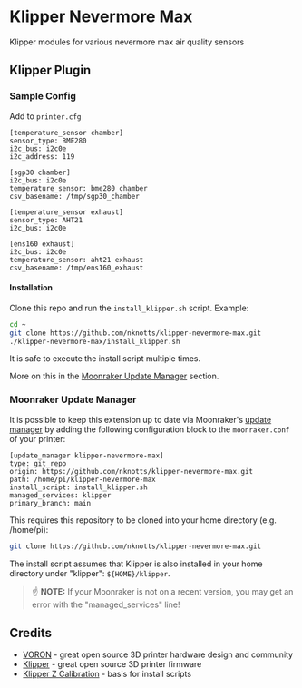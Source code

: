 # Klipper Nevermore Max

Klipper modules for various nevermore max air quality sensors

## Klipper Plugin

### Sample Config

Add to `printer.cfg`

```
[temperature_sensor chamber]
sensor_type: BME280
i2c_bus: i2c0e
i2c_address: 119

[sgp30 chamber]
i2c_bus: i2c0e
temperature_sensor: bme280 chamber
csv_basename: /tmp/sgp30_chamber

[temperature_sensor exhaust]
sensor_type: AHT21
i2c_bus: i2c0e

[ens160 exhaust]
i2c_bus: i2c0e
temperature_sensor: aht21 exhaust
csv_basename: /tmp/ens160_exhaust
```

#### Installation

Clone this repo and run the `install_klipper.sh` script. Example:

```bash
cd ~
git clone https://github.com/nknotts/klipper-nevermore-max.git
./klipper-nevermore-max/install_klipper.sh
```

It is safe to execute the install script multiple times.

More on this in the [Moonraker Update Manager](#moonraker-update-manager) section.

### Moonraker Update Manager

It is possible to keep this extension up to date via Moonraker's
[update manager](https://github.com/Arksine/moonraker/blob/master/docs/configuration.md#update_manager)
by adding the following configuration block to the `moonraker.conf` of your printer:

```text
[update_manager klipper-nevermore-max]
type: git_repo
origin: https://github.com/nknotts/klipper-nevermore-max.git
path: /home/pi/klipper-nevermore-max
install_script: install_klipper.sh
managed_services: klipper
primary_branch: main
```

This requires this repository to be cloned into your home directory (e.g. /home/pi):

```bash
git clone https://github.com/nknotts/klipper-nevermore-max.git
```

The install script assumes that Klipper is also installed in your home directory under
"klipper": `${HOME}/klipper`.

>:point_up: **NOTE:** If your Moonraker is not on a recent version, you may get an error
> with the "managed_services" line!


## Credits

* [VORON](https://vorondesign.com/) - great open source 3D printer hardware design and community
* [Klipper](https://github.com/Klipper3d/klipper) - great open source 3D printer firmware
* [Klipper Z Calibration](https://github.com/protoloft/klipper_z_calibration) - basis for install scripts
